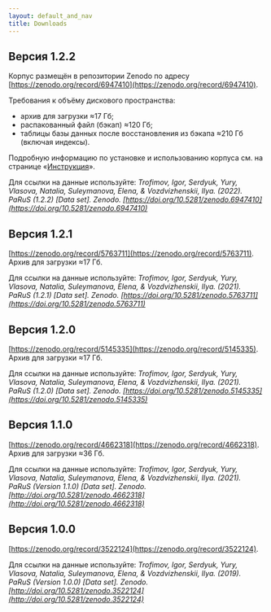 ```yaml
---
layout: default_and_nav
title: Downloads
---
```

## Версия 1.2.2
Корпус размещён в репозитории Zenodo по адресу [https://zenodo.org/record/6947410](https://zenodo.org/record/6947410).

Требования к объёму дискового пространства:
- архив для загрузки ≈17 Гб;
- распакованный файл (бэкап) ≈120 Гб;
- таблицы базы данных после восстановления из бэкапа ≈210 Гб (включая индексы).

Подробную информацию по установке и использованию корпуса см. на странице «[Инструкция](./guide.html)».

Для ссылки на данные используйте: *Trofimov, Igor, Serdyuk, Yury, Vlasova, Natalia, Suleymanova, Elena, & Vozdvizhenskii, Ilya. (2022). PaRuS (1.2.2) \[Data set\]. Zenodo. [https://doi.org/10.5281/zenodo.6947410](https://doi.org/10.5281/zenodo.6947410)*

## Версия 1.2.1
[https://zenodo.org/record/5763711](https://zenodo.org/record/5763711). Архив для загрузки ≈17 Гб.

Для ссылки на данные используйте: *Trofimov, Igor, Serdyuk, Yury, Vlasova, Natalia, Suleymanova, Elena, & Vozdvizhenskii, Ilya. (2021). PaRuS (1.2.1) \[Data set\]. Zenodo. [https://doi.org/10.5281/zenodo.5763711](https://doi.org/10.5281/zenodo.5763711)*

## Версия 1.2.0
[https://zenodo.org/record/5145335](https://zenodo.org/record/5145335). Архив для загрузки ≈17 Гб.

Для ссылки на данные используйте: *Trofimov, Igor, Serdyuk, Yury, Vlasova, Natalia, Suleymanova, Elena, & Vozdvizhenskii, Ilya. (2021). PaRuS (1.2.0) \[Data set\]. Zenodo. [https://doi.org/10.5281/zenodo.5145335](https://doi.org/10.5281/zenodo.5145335)*

## Версия 1.1.0
[https://zenodo.org/record/4662318](https://zenodo.org/record/4662318). Архив для загрузки ≈36 Гб.

Для ссылки на данные используйте: *Trofimov, Igor, Serdyuk, Yury, Vlasova, Natalia, Suleymanova, Elena, & Vozdvizhenskii, Ilya. (2021). PaRuS (Version 1.1.0) \[Data set\]. Zenodo. [http://doi.org/10.5281/zenodo.4662318](http://doi.org/10.5281/zenodo.4662318)*

## Версия 1.0.0

[https://zenodo.org/record/3522124](https://zenodo.org/record/3522124).

Для ссылки на данные используйте: *Trofimov, Igor, Serdyuk, Yury, Vlasova, Natalia, Suleymanova, Elena, & Vozdvizhenskii, Ilya. (2019). PaRuS (Version 1.0.0) \[Data set\]. Zenodo. [http://doi.org/10.5281/zenodo.3522124](http://doi.org/10.5281/zenodo.3522124)*
